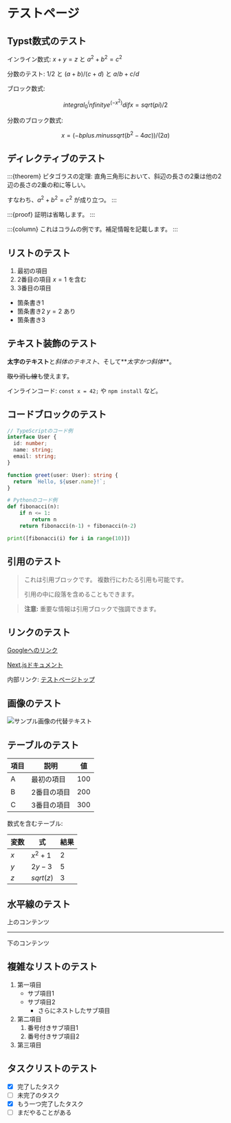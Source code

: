 # テストページ

## Typst数式のテスト

インライン数式: $x + y = z$ と $a^2 + b^2 = c^2$

分数のテスト: $1/2$ と $(a+b)/(c+d)$ と $a/b + c/d$

ブロック数式:

$$
integral_0^infinity e^(-x^2) dif x = sqrt(pi)/2
$$

分数のブロック数式:

$$
x = (-b plus.minus sqrt(b^2 - 4 a c)) / (2 a)
$$

## ディレクティブのテスト

:::{theorem}
ピタゴラスの定理: 直角三角形において、斜辺の長さの2乗は他の2辺の長さの2乗の和に等しい。

すなわち、$a^2 + b^2 = c^2$ が成り立つ。
:::

:::{proof}
証明は省略します。
:::

:::{column}
これはコラムの例です。補足情報を記載します。
:::

## リストのテスト

1. 最初の項目
2. 2番目の項目 $x = 1$ を含む
3. 3番目の項目

- 箇条書き1
- 箇条書き2 $y = 2$ あり
- 箇条書き3

## テキスト装飾のテスト

**太字のテキスト**と*斜体のテキスト*、そして**_太字かつ斜体_**。

~~取り消し線~~も使えます。

インラインコード: `const x = 42;` や `npm install` など。

## コードブロックのテスト

```typescript
// TypeScriptのコード例
interface User {
  id: number;
  name: string;
  email: string;
}

function greet(user: User): string {
  return `Hello, ${user.name}!`;
}
```

```python
# Pythonのコード例
def fibonacci(n):
    if n <= 1:
        return n
    return fibonacci(n-1) + fibonacci(n-2)

print([fibonacci(i) for i in range(10)])
```

## 引用のテスト

> これは引用ブロックです。
> 複数行にわたる引用も可能です。
>
> 引用の中に段落を含めることもできます。

> **注意:** 重要な情報は引用ブロックで強調できます。

## リンクのテスト

[Googleへのリンク](https://www.google.com)

[Next.jsドキュメント](https://nextjs.org/docs)

内部リンク: [テストページトップ](#テストページ)

## 画像のテスト

![サンプル画像の代替テキスト](https://via.placeholder.com/400x200?text=Sample+Image)

## テーブルのテスト

| 項目 | 説明        | 値  |
| ---- | ----------- | --- |
| A    | 最初の項目  | 100 |
| B    | 2番目の項目 | 200 |
| C    | 3番目の項目 | 300 |

数式を含むテーブル:

| 変数 | 式        | 結果 |
| ---- | --------- | ---- |
| $x$  | $x^2 + 1$ | $2$  |
| $y$  | $2y - 3$  | $5$  |
| $z$  | $sqrt(z)$ | $3$  |

## 水平線のテスト

上のコンテンツ

---

下のコンテンツ

## 複雑なリストのテスト

1. 第一項目
   - サブ項目1
   - サブ項目2
     - さらにネストしたサブ項目
2. 第二項目
   1. 番号付きサブ項目1
   2. 番号付きサブ項目2
3. 第三項目

## タスクリストのテスト

- [x] 完了したタスク
- [ ] 未完了のタスク
- [x] もう一つ完了したタスク
- [ ] まだやることがある
